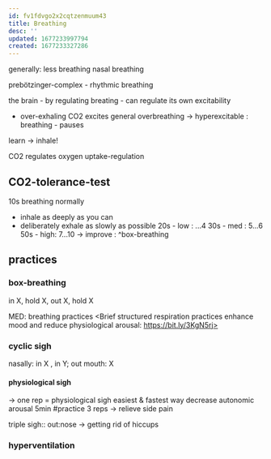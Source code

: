 ```yaml
---
id: fv1fdvgo2x2cqtzenmuum43
title: Breathing
desc: ''
updated: 1677233997794
created: 1677233327286
---
```

generally:
  less breathing
  nasal breathing

prebötzinger-complex - rhythmic breathing

the brain - by regulating breating - can regulate its own excitability

- over-exhaling CO2 excites
general overbreathing -> hyperexcitable :
  breathing - pauses

learn -> inhale!

CO2 regulates oxygen uptake-regulation
## CO2-tolerance-test
  10s breathing normally
  - inhale as deeply as you can
  - deliberately exhale as slowly as possible
  20s - low : ...4
  30s - med : 5...6
  50s - high: 7...10
  -> improve : ^box-breathing

## practices
### box-breathing
  in X, hold X, out X, hold X

MED: breathing practices <Brief structured respiration practices enhance mood and reduce physiological arousal: https://bit.ly/3KgN5rj>

### cyclic sigh
  nasally: in X , in Y; out mouth: X
  #### physiological sigh
  -> one rep = physiological sigh
  easiest & fastest way decrease autonomic arousal
5min #practice
3 reps -> relieve side pain

triple sigh:: out:nose -> getting rid of hiccups

### hyperventilation
